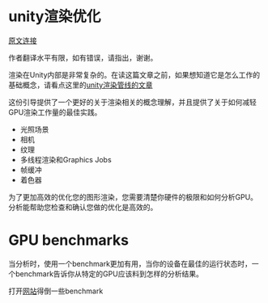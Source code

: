 # unity渲染优化
[原文连接](https://learn.unity.com/tutorial/optimizing-graphics-in-unity#)

作者翻译水平有限，如有错误，请指出，谢谢。

渲染在Unity内部是非常复杂的。在读这篇文章之前，如果想知道它是怎么工作的基础概念，请看点这里的[unity渲染管线的文章](https://docs.unity3d.comManualSL-RenderPipeline.html_ga=2.197607279.1598871684.1572854234-485071112.1572854234)

这份引导提供了一个更好的关于渲染相关的概念理解，并且提供了关于如何减轻GPU渲染工作量的最佳实践。

* 光照场景
* 相机
* 纹理
* 多线程渲染和Graphics Jobs
* 帧缓冲
* 着色器

为了更加高效的优化您的图形渲染，您需要清楚你硬件的极限和如何分析GPU。分析能帮助您检查和确认您做的优化是高效的。

# GPU benchmarks

当分析时，使用一个benchmark更加有用，当你的设备在最佳的运行状态时，一个benchmark告诉你从特定的GPU应该料到怎样的分析结果。

打开[网站](https://gfxbench.com/result.jsp)得倒一些benchmark

